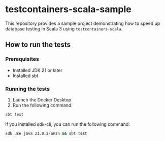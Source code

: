 # testcontainers-scala-sample

This repository provides a sample project demonstrating how to speed up database testing in Scala 3 using `testcontainers-scala`.

## How to run the tests

### Prerequisites

- Installed JDK 21 or later
- Installed sbt

### Running the tests

1. Launch the Docker Desktop
1. Run the following command:

```bash
sbt test
```

if you installed sdk-cli, you can run the following command:

```bash
sdk use java 21.0.2-amzn && sbt test
```
